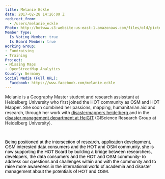 ```yaml
---
title: Melanie Eckle
date: 2017-02-28 14:26:00 Z
redirect_from:
  - /users/melanie_eckle
Photo: http://hotwww.s3-website-us-east-1.amazonaws.com/files/old/pictures/picture-387-1489498023.jpg
Member Type:
  Is Voting Member: true
  Is Board Member: true
Working Group:
- Fundraising
- Training
Project:
- Missing Maps
- OpenStreetMap Analytics
Country: Germany
Social Media (Full URL):
  Facebook: https://www.facebook.com/melanie.eckle
---
```


<p>Melanie is a Geography Master student and research assisstant at Heidelberg University who first joined the HOT community as OSM and HOT Mapper. She soon combined her passions, mapping, humanitarian aid and research, through her work with <a href="https://disastermappers.wordpress.com/">disastermappers heidelberg </a>and in the <a href="http://www.geog.uni-heidelberg.de/gis/heigit_disastermanagement_en.html">disaster management department at HeiGIT</a> (GIScience Research Group at Heidelberg University).&nbsp;</p><p>&nbsp;</p><p><span style="font-size: 11pt; font-family: Arial; color: #000000; background-color: transparent; font-weight: 400; font-style: normal; font-variant: normal; text-decoration: none; vertical-align: baseline;">Being positioned at the intersection of research, application development, OSM interested data consumers and the HOT and OSM community, she is now supporting the HOT Board by building a bridge between researchers, developers, the data consumers and the HOT and OSM community- to address our questions and challenges within and with the community and to raise more awareness in the international world of academia and disaster management about the potentials of HOT and OSM.</span></p>
